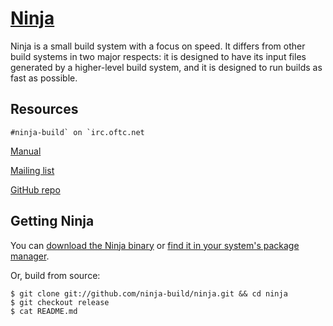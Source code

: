# [Ninja](https://ninja-build.org)

Ninja is a small build system with a focus on speed. It differs from other build systems in two major respects: it is designed to have its input files generated by a higher-level build system, and it is designed to run builds as fast as possible.

## Resources


``` shell
#ninja-build` on `irc.oftc.net
```

[Manual](https://ninja-build.org/manual.html)

[Mailing list](https://groups.google.com/group/ninja-build)

[GitHub repo](https://github.com/ninja-build/ninja)



## Getting Ninja

You can [download the Ninja binary](https://github.com/ninja-build/ninja/releases) or [find it in your system's package manager](https://github.com/ninja-build/ninja/wiki/Pre-built-Ninja-packages).

Or, build from source:

```shell
$ git clone git://github.com/ninja-build/ninja.git && cd ninja
$ git checkout release
$ cat README.md
```